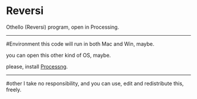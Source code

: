 # Reversi
Othello (Reversi) program, open in Processing.

---

#Environment
this code will run in both Mac and Win, maybe.

you can open this other kind of OS, maybe.

please, install [Processng](https://processing.org/).

--- 

#other
I take no responsibility, and you can use, edit and redistribute this, freely.

